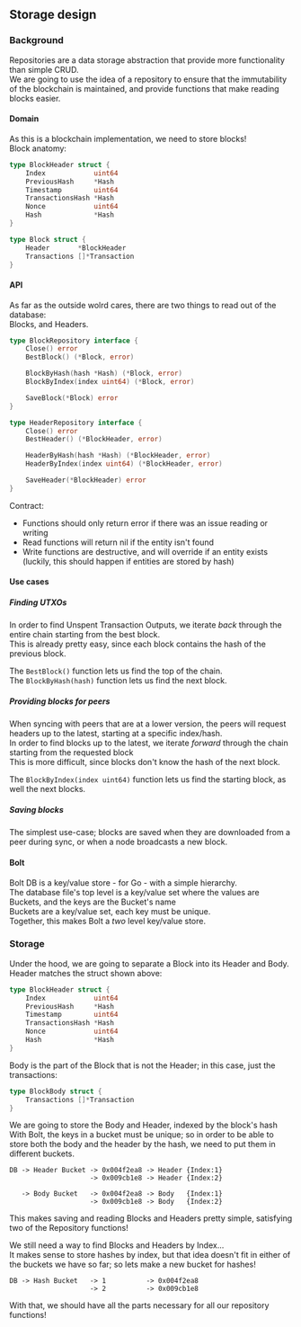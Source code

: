 ## Storage design

### Background

Repositories are a data storage abstraction that provide more functionality than simple CRUD.  
We are going to use the idea of a repository to ensure that the immutability of the blockchain is maintained, and provide functions that make reading blocks easier.

#### Domain

As this is a blockchain implementation, we need to store blocks!  
Block anatomy:

```go
type BlockHeader struct {
	Index            uint64
	PreviousHash     *Hash
	Timestamp        uint64
	TransactionsHash *Hash
	Nonce            uint64
	Hash             *Hash
}

type Block struct {
 	Header       *BlockHeader
 	Transactions []*Transaction
}
```

#### API

As far as the outside wolrd cares, there are two things to read out of the database:  
Blocks, and Headers.  

```go
type BlockRepository interface {
	Close() error
	BestBlock() (*Block, error)

	BlockByHash(hash *Hash) (*Block, error)
	BlockByIndex(index uint64) (*Block, error)

	SaveBlock(*Block) error
}

type HeaderRepository interface {
	Close() error
	BestHeader() (*BlockHeader, error)

	HeaderByHash(hash *Hash) (*BlockHeader, error)
	HeaderByIndex(index uint64) (*BlockHeader, error)

	SaveHeader(*BlockHeader) error
}
```

Contract:  
 - Functions should only return error if there was an issue reading or writing
 - Read functions will return nil if the entity isn't found
 - Write functions are destructive, and will override if an entity exists (luckily, this should happen if entities are stored by hash)

#### Use cases

##### Finding UTXOs

In order to find Unspent Transaction Outputs, we iterate *back* through the entire chain starting from the best block.  
This is already pretty easy, since each block contains the hash of the previous block.  

The `BestBlock()` function lets us find the top of the chain.  
The `BlockByHash(hash)` function lets us find the next block.

##### Providing blocks for peers

When syncing with peers that are at a lower version, the peers will request headers up to the latest, starting at a specific index/hash.  
In order to find blocks up to the latest, we iterate *forward* through the chain starting from the requested block  
This is more difficult, since blocks don't know the hash of the next block.

The `BlockByIndex(index uint64)` function lets us find the starting block, as well the next blocks.

##### Saving blocks

The simplest use-case; blocks are saved when they are downloaded from a peer during sync, or when a node broadcasts a new block.

#### Bolt

Bolt DB is a key/value store - for Go - with a simple hierarchy.  
The database file's top level is a key/value set where the values are Buckets, and the keys are the Bucket's name  
Buckets are a key/value set, each key must be unique.  
Together, this makes Bolt a *two* level key/value store.

### Storage

Under the hood, we are going to separate a Block into its Header and Body.  
Header matches the struct shown above:

```go
type BlockHeader struct {
	Index            uint64
	PreviousHash     *Hash
	Timestamp        uint64
	TransactionsHash *Hash
	Nonce            uint64
	Hash             *Hash
}
```

Body is the part of the Block that is not the Header; in this case, just the transactions:

```go
type BlockBody struct {
 	Transactions []*Transaction
}
```

We are going to store the Body and Header, indexed by the block's hash  
With Bolt, the keys in a bucket must be unique; 
so in order to be able to store both the body and the header by the hash, 
we need to put them in different buckets.

```
DB -> Header Bucket -> 0x004f2ea8 -> Header {Index:1}  
                    -> 0x009cb1e8 -> Header {Index:2}  
                    
   -> Body Bucket   -> 0x004f2ea8 -> Body   {Index:1}  
                    -> 0x009cb1e8 -> Body   {Index:2}
```

This makes saving and reading Blocks and Headers pretty simple, satisfying two of the Repository functions!  

We still need a way to find Blocks and Headers by Index...  
It makes sense to store hashes by index, but that idea doesn't fit in either of the buckets we have so far; so lets make a new bucket for hashes!

```
DB -> Hash Bucket   -> 1          -> 0x004f2ea8
                    -> 2          -> 0x009cb1e8
```

With that, we should have all the parts necessary for all our repository functions!
